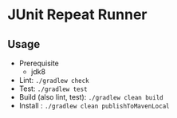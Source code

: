 # JUnit Repeat Runner

## Usage

- Prerequisite
  - jdk8
- Lint: `./gradlew check`
- Test: `./gradlew test`
- Build (also lint, test): `./gradlew clean build`
- Install : `./gradlew clean publishToMavenLocal`
